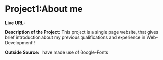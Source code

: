 <h1>Project1:About me</h1>
<p><b>Live URL:</b></p>
<p><b>Description of the Project:</b> This project is a single page website,
 that gives brief introduction about my previous qualifications and experience in Web-Development!!</p>
<p><b>Outside Source:</b> I have made use of Google-Fonts</p>